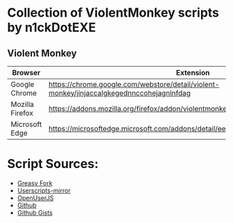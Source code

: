 # Collection of ViolentMonkey scripts by n1ckDotEXE

## Violent Monkey
| Browser         | Extension                                                                                 |
| --------------- | ----------------------------------------------------------------------------------------- |
| Google Chrome   | https://chrome.google.com/webstore/detail/violent-monkey/jinjaccalgkegednnccohejagnlnfdag |
| Mozilla Firefox | https://addons.mozilla.org/firefox/addon/violentmonkey/                                   |
| Microsoft Edge  | https://microsoftedge.microsoft.com/addons/detail/eeagobfjdenkkddmbclomhiblgggliao        |

# Script Sources:
* <a href="https://greasyfork.org/en">Greasy Fork</a>
* <a href="https://userscripts-mirror.org/">Userscripts-mirror</a>
* <a href="https://openuserjs.org/">OpenUserJS</a>
* <a href="https://github.com/search?q=%22%3D%3DUserScript%3D%3D%22">Github</a>
* <a href="https://gist.github.com/search?l=JavaScript&o=desc&q=%22%3D%3DUserScript%3D%3D%22&s=updated">Github Gists</a>